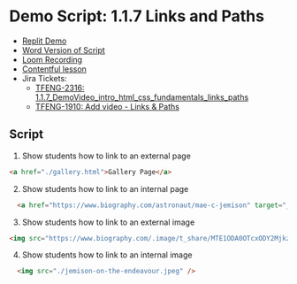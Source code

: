 # Demo Script: 1.1.7 Links and Paths

* [Replit Demo](https://replit.com/@mrrocampbell/1-1-7-links-and-paths#index.html)
* [Word Version of Script](https://chegg-my.sharepoint.com/:w:/p/rocampbell/EWyrie6P8nNPgBU86cwvccYBFIpPDDKqPtwMekBXImuSZw?e=34Ps8a)
* [Loom Recording](https://www.loom.com/share/5e949191a1144c6cb49c38cdcfad8e0e)
* [Contentful lesson](https://overview.thinkful.com/preview/JS-MODULAR/version/1/introduction-to-web-development/guild-b2b-eng-module-introduction-html-css-fundamentals/modeng-links-and-paths)
* Jira Tickets:
  * [TFENG-2316: 1.1.7_DemoVideo_intro_html_css_fundamentals_links_paths](https://chegg.atlassian.net/browse/TFENG-2316)
  * [TFENG-1910: Add video - Links & Paths](https://chegg.atlassian.net/browse/TFENG-1910)

## Script
1. Show students how to link to an external page
```html
<a href="./gallery.html">Gallery Page</a>
```

2. Show students how to link to an internal page
```html
  <a href="https://www.biography.com/astronaut/mae-c-jemison" target="_blank">Learn More About Dr. Jemison</a>
```

3. Show students how to link to an external image
```html
<img src="https://www.biography.com/.image/t_share/MTE1ODA0OTcxODY2MjkzNzcz/mae-jemison-9542378-1-402.jpg" height="200" />
```

4. Show students how to link to an internal image
```html
  <img src="./jemison-on-the-endeavour.jpeg" />
```